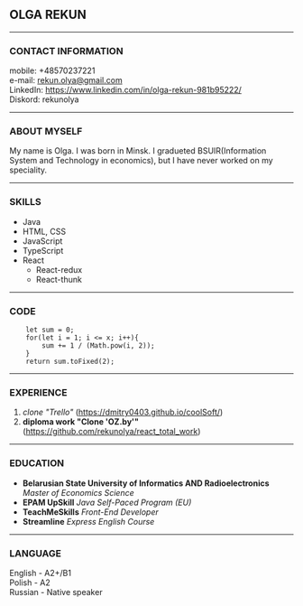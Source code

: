 ## OLGA REKUN

***************

### CONTACT INFORMATION
mobile: +48570237221 <br>
e-mail: rekun.olya@gmail.com <br>
LinkedIn: https://www.linkedin.com/in/olga-rekun-981b95222/ <br>
Diskord: rekunolya<br>

***************

### ABOUT MYSELF
My name is Olga. I was born in Minsk.
I gradueted BSUIR(Information System and Technology in economics), but I have never worked on my speciality.

***************

### SKILLS
* Java
* HTML, CSS
* JavaScript
* TypeScript
* React
  + React-redux
  + React-thunk

***************

### CODE

```
    let sum = 0;
    for(let i = 1; i <= x; i++){
        sum += 1 / (Math.pow(i, 2));
    }
    return sum.toFixed(2);
```

***************

### EXPERIENCE
1. *clone "Trello"* (https://dmitry0403.github.io/coolSoft/)
2. **diploma work "Clone 'OZ.by'"** (https://github.com/rekunolya/react_total_work)

***************

### EDUCATION
* **Belarusian State University of Informatics AND Radioelectronics**
  *Master of Economics Science*
* **EPAM UpSkill**
  *Java Self-Paced Program (EU)*
* **TeachMeSkills**
  *Front-End Developer*
* **Streamline**
  *Express English Course*

***************

### LANGUAGE
English - A2+/B1 <br>
Polish - A2 <br>
Russian - Native speaker <br>